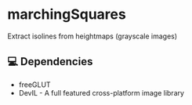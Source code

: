 # marchingSquares
Extract isolines from heightmaps (grayscale images)


## 💻 Dependencies

* freeGLUT
* DevIL - A full featured cross-platform image library
